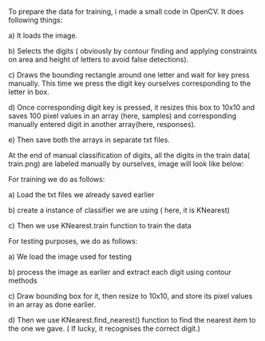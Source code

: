 To prepare the data for training, i made a small code in OpenCV. It does following things:

a) It loads the image.

b) Selects the digits ( obviously by contour finding and applying constraints on area and height of letters to avoid false detections).

c) Draws the bounding rectangle around one letter and wait for key press manually. This time we press the digit key ourselves corresponding to the letter in box.

d) Once corresponding digit key is pressed, it resizes this box to 10x10 and saves 100 pixel values in an array (here, samples) and corresponding manually entered digit in another array(here, responses).

e) Then save both the arrays in separate txt files.

At the end of manual classification of digits, all the digits in the train data( train.png) are labeled manually by ourselves, image will look like below:

For training we do as follows:

a) Load the txt files we already saved earlier

b) create a instance of classifier we are using ( here, it is KNearest)

c) Then we use KNearest.train function to train the data

For testing purposes, we do as follows:

a) We load the image used for testing

b) process the image as earlier and extract each digit using contour methods

c) Draw bounding box for it, then resize to 10x10, and store its pixel values in an array as done earlier.

d) Then we use KNearest.find_nearest() function to find the nearest item to the one we gave. ( If lucky, it recognises the correct digit.)
